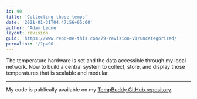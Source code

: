 ```yaml
---
id: 90
title: 'Collecting those temps'
date: '2021-01-31T04:47:56+05:00'
author: 'Adam Leone'
layout: revision
guid: 'https://www.repo-me-this.com/79-revision-v1/uncategorized/'
permalink: '/?p=90'
---
```


The temperature hardware is set and the data accessible through my local network. Now to build a central system to collect, store, and display those temperatures that is scalable and modular.

- - - - - -

My code is publically available on my [TempBuddy GitHub repository](https://github.com/ildrummer/TempBuddy).